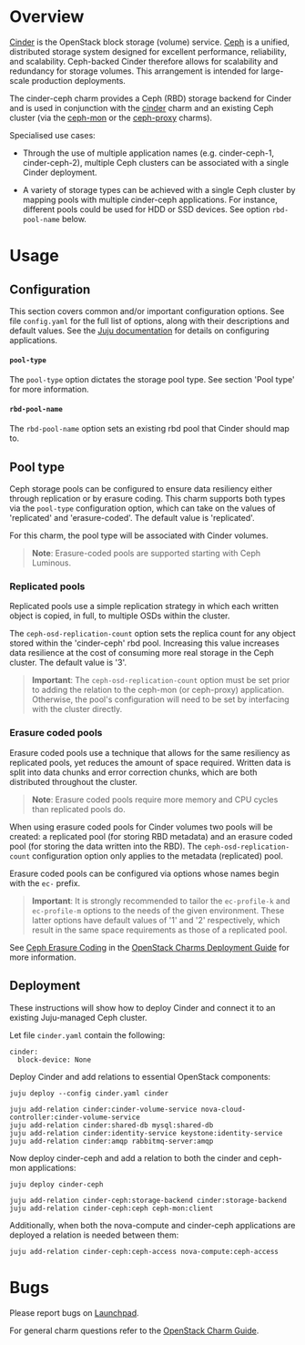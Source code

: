 # Overview

[Cinder][cinder-upstream] is the OpenStack block storage (volume) service.
[Ceph][ceph-upstream] is a unified, distributed storage system designed for
excellent performance, reliability, and scalability. Ceph-backed Cinder
therefore allows for scalability and redundancy for storage volumes. This
arrangement is intended for large-scale production deployments.

The cinder-ceph charm provides a Ceph (RBD) storage backend for Cinder and is
used in conjunction with the [cinder][cinder-charm] charm and an existing Ceph
cluster (via the [ceph-mon][ceph-mon-charm] or the
[ceph-proxy][ceph-proxy-charm] charms).

Specialised use cases:

* Through the use of multiple application names (e.g. cinder-ceph-1,
  cinder-ceph-2), multiple Ceph clusters can be associated with a single Cinder
  deployment.

* A variety of storage types can be achieved with a single Ceph cluster by
  mapping pools with multiple cinder-ceph applications. For instance, different
  pools could be used for HDD or SSD devices. See option `rbd-pool-name` below.

# Usage

## Configuration

This section covers common and/or important configuration options. See file
`config.yaml` for the full list of options, along with their descriptions and
default values. See the [Juju documentation][juju-docs-config-apps] for details
on configuring applications.

#### `pool-type`

The `pool-type` option dictates the storage pool type. See section 'Pool type'
for more information.

#### `rbd-pool-name`

The `rbd-pool-name` option sets an existing rbd pool that Cinder should map
to.

## Pool type

Ceph storage pools can be configured to ensure data resiliency either through
replication or by erasure coding. This charm supports both types via the
`pool-type` configuration option, which can take on the values of 'replicated'
and 'erasure-coded'. The default value is 'replicated'.

For this charm, the pool type will be associated with Cinder volumes.

> **Note**: Erasure-coded pools are supported starting with Ceph Luminous.

### Replicated pools

Replicated pools use a simple replication strategy in which each written object
is copied, in full, to multiple OSDs within the cluster.

The `ceph-osd-replication-count` option sets the replica count for any object
stored within the 'cinder-ceph' rbd pool. Increasing this value increases data
resilience at the cost of consuming more real storage in the Ceph cluster. The
default value is '3'.

> **Important**: The `ceph-osd-replication-count` option must be set prior to
  adding the relation to the ceph-mon (or ceph-proxy) application. Otherwise,
  the pool's configuration will need to be set by interfacing with the cluster
  directly.

### Erasure coded pools

Erasure coded pools use a technique that allows for the same resiliency as
replicated pools, yet reduces the amount of space required. Written data is
split into data chunks and error correction chunks, which are both distributed
throughout the cluster.

> **Note**: Erasure coded pools require more memory and CPU cycles than
  replicated pools do.

When using erasure coded pools for Cinder volumes two pools will be created: a
replicated pool (for storing RBD metadata) and an erasure coded pool (for
storing the data written into the RBD). The `ceph-osd-replication-count`
configuration option only applies to the metadata (replicated) pool.

Erasure coded pools can be configured via options whose names begin with the
`ec-` prefix.

> **Important**: It is strongly recommended to tailor the `ec-profile-k` and
  `ec-profile-m` options to the needs of the given environment. These latter
  options have default values of '1' and '2' respectively, which result in the
  same space requirements as those of a replicated pool.

See [Ceph Erasure Coding][cdg-ceph-erasure-coding] in the [OpenStack Charms
Deployment Guide][cdg] for more information.

## Deployment

These instructions will show how to deploy Cinder and connect it to an
existing Juju-managed Ceph cluster.

Let file `cinder.yaml` contain the following:

    cinder:
      block-device: None

Deploy Cinder and add relations to essential OpenStack components:

    juju deploy --config cinder.yaml cinder

    juju add-relation cinder:cinder-volume-service nova-cloud-controller:cinder-volume-service
    juju add-relation cinder:shared-db mysql:shared-db
    juju add-relation cinder:identity-service keystone:identity-service
    juju add-relation cinder:amqp rabbitmq-server:amqp

Now deploy cinder-ceph and add a relation to both the cinder and ceph-mon
applications:

    juju deploy cinder-ceph

    juju add-relation cinder-ceph:storage-backend cinder:storage-backend
    juju add-relation cinder-ceph:ceph ceph-mon:client

Additionally, when both the nova-compute and cinder-ceph applications are
deployed a relation is needed between them:

    juju add-relation cinder-ceph:ceph-access nova-compute:ceph-access

# Bugs

Please report bugs on [Launchpad][lp-bugs-charm-cinder-ceph].

For general charm questions refer to the [OpenStack Charm Guide][cg].

<!-- LINKS -->

[cg]: https://docs.openstack.org/charm-guide
[cdg]: https://docs.openstack.org/project-deploy-guide/charm-deployment-guide
[ceph-upstream]: https://ceph.io
[cinder-upstream]: https://docs.openstack.org/cinder
[cinder-charm]: https://jaas.ai/cinder
[ceph-mon-charm]: https://jaas.ai/ceph-mon
[ceph-proxy-charm]: https://jaas.ai/ceph-proxy
[cinder-purestorage-charm]: https://jaas.ai/cinder-purestorage
[juju-docs-actions]: https://jaas.ai/docs/actions
[juju-docs-config-apps]: https://juju.is/docs/configuring-applications
[lp-bugs-charm-cinder-ceph]: https://bugs.launchpad.net/charm-cinder-ceph/+filebug
[cdg-ceph-erasure-coding]: https://docs.openstack.org/project-deploy-guide/charm-deployment-guide/latest/app-erasure-coding.html
